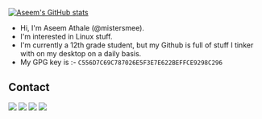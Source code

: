 
[![Aseem's GitHub stats](https://github-readme-stats.vercel.app/api?username=mistersmee&count_private=true&show_icons=true&theme=dark)](https://github.com/anuraghazra/github-readme-stats)
-  Hi, I'm Aseem Athale (@mistersmee).
-  I'm interested in Linux stuff.
-  I'm currently a 12th grade student, but my Github is full of stuff I tinker with on my desktop on a daily basis.
-  My GPG key is :- `C556D7C69C787026E5F3E7E622BEFFCE9298C296`

## Contact
<a href="mailto:athaleaseem@gmail.com"><img src="https://img.shields.io/badge/Gmail-D14836?style=for-the-badge&logo=gmail&logoColor=white"></a>
<a href="mailto:aseemathale@protonmail.ch"><img src="https://img.shields.io/badge/ProtonMail-8B89CC?style=for-the-badge&logo=protonmail&logoColor=white"></a>
<a href="https://t.me/Mister_Smee"><img src="https://img.shields.io/badge/Telegram-2CA5E0?style=for-the-badge&logo=telegram&logoColor=white"></a>
<a href="https://forum.xda-developers.com/m/mistersmee.9681064/"><img src="https://img.shields.io/badge/XDA_Developers-F59812?style=for-the-badge&logo=xda-developers&logoColor=white"></a>

<!---
mistersmee/mistersmee is a ✨ special ✨ repository because its `README.md` (this file) appears on your GitHub profile.
You can click the Preview link to take a look at your changes.
--->
